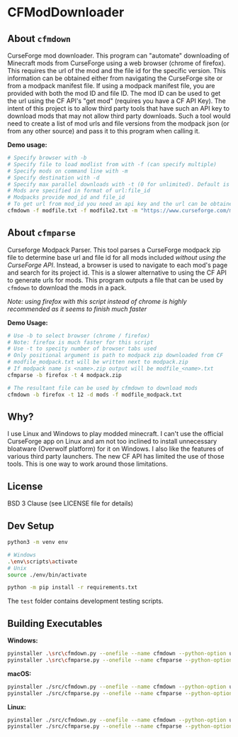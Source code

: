 # CFModDownloader

## About `cfmdown`

CurseForge mod downloader. This program can "automate" downloading of Minecraft mods from CurseForge using a web browser (chrome of firefox). This requires the url of the mod and the file id for the specific version. This information can be obtained either from navigating the CurseForge site or from a modpack manifest file. If using a modpack manifest file, you are provided with both the mod ID and file ID. The mod ID can be used to get the url using the CF API's "get mod" (requires you have a CF API Key). The intent of this project is to allow third party tools that have such an API key to download mods that may not allow third party downloads. Such a tool would need to create a list of mod urls and file versions from the modpack json (or from any other source) and pass it to this program when calling it. 


**Demo usage:**

```sh
# Specify browser with -b
# Specify file to load modlist from with -f (can specify multiple)
# Specify mods on command line with -m
# Specify destination with -d
# Specify max parallel downloads with -t (0 for unlimited). Default is 12
# Mods are specified in format of url:file_id
# Modpacks provide mod_id and file_id
# To get url from mod_id you need an api key and the url can be obtained by "getting the mod" using the CF API
cfmdown -f modfile.txt -f modfile2.txt -m "https://www.curseforge.com/minecraft/mc-mods/waystones:3515707" -b firefox -d mods -t 0
```


## About `cfmparse`

Curseforge Modpack Parser. This tool parses a CurseForge modpack zip file to determine base url and file id for all mods included *without using the CurseForge API*. Instead, a browser is used to navigate to each mod's page and search for its project id. This is a slower alternative to using the CF API to generate urls for mods. This program outputs a file that can be used by `cfmdown` to download the mods in a pack.

*Note: using firefox with this script instead of chrome is highly recommended as it seems to finish much faster*

**Demo Usage:**

```sh
# Use -b to select browser (chrome / firefox)
# Note: firefox is much faster for this script
# Use -t to specity number of browser tabs used
# Only positional argument is path to modpack zip downloaded from CF
# modfile_modpack.txt will be written next to modpack.zip
# If modpack name is <name>.zip output will be modfile_<name>.txt
cfmparse -b firefox -t 4 modpack.zip

# The resultant file can be used by cfmdown to download mods
cfmdown -b firefox -t 12 -d mods -f modfile_modpack.txt
```


## Why?

I use Linux and Windows to play modded minecraft. I can't use the official CurseForge app on Linux and am not too inclined to install unnecessary bloatware (Overwolf platform) for it on Windows. I also like the features of various third party launchers. The new CF API has limited the use of those tools. This is one way to work around those limitations.


## License

BSD 3 Clause (see LICENSE file for details)


## Dev Setup

```sh
python3 -m venv env

# Windows
.\env\scripts\activate
# Unix
source ./env/bin/activate

python -m pip install -r requirements.txt
```

The `test` folder contains development testing scripts.


## Building Executables

**Windows:**

```sh
pyinstaller .\src\cfmdown.py --onefile --name cfmdown --python-option u
pyinstaller .\src\cfmparse.py --onefile --name cfmparse --python-option u
```

**macOS:**

```sh
pyinstaller ./src/cfmdown.py --onefile --name cfmdown --python-option u
pyinstaller ./src/cfmparse.py --onefile --name cfmparse --python-option u
```

**Linux:**

```sh
pyinstaller ./src/cfmdown.py --onefile --name cfmdown --python-option u
pyinstaller ./src/cfmparse.py --onefile --name cfmparse --python-option u
```
